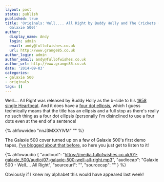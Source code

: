 ```yaml
---
layout: post
status: publish
published: true
title: 'Originals: Well.... All Right by Buddy Holly and The Crickets (covered by
  Galaxie 500)'
author:
  display_name: Andy
  login: admin
  email: andy@fullofwishes.co.uk
  url: http://www.grange85.co.uk
author_login: admin
author_email: andy@fullofwishes.co.uk
author_url: http://www.grange85.co.uk
date: '2014-09-03'
categories:
- galaxie 500
- originals
tags: []
---
```

<p>Well.... All Right was released by Buddy Holly as the b-side to his <a href="http://en.wikipedia.org/wiki/Heartbeat_%28Buddy_Holly_song%29">1958 single Heartbeat</a>. And it does have a <a href="http://en.wikipedia.org/wiki/Ellipsis">four dot ellipsis</a>, which I guess technically means that the title has an ellipsis and a full stop as there's really no such thing as a four dot ellipsis (personally I'm disinclined to use a four dots even at the end of a sentence!<br />

{% ahfowvideo "nnJ3MXXYIVM" "" %}

<p>The Galaxie 500 cover turned up on a few of Galaxie 500's first demo tapes, <a href="/2011/09/23/audio-friday-recycling-galaxie-500-the-extended-demo-tape/" title="Audio: Friday recycling: Galaxie 500 the extended demo tape">I've blogged about that before</a>, so here you just get to listen to it!</p>

 {% ahfowaudio {
  "audiourl": "https://media.fullofwishes.co.uk/01-galaxie_500/audio/07-galaxie-500-well-all-right.mp3",
  "audiocap": "Galaxie 500 - Well.... All Right",
  "sourceurl": "",
  "sourcecap": ""
  } %}

<p>Obviously if I knew my alphabet this would have appeared last week!</p>
